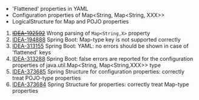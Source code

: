 - 'Flattened' properties in YAML
- Configuration properties of Map<String, Map<String, XXX>>
- LogicalStructure for Map and POJO properties

1. [~~IDEA-192592~~](https://youtrack.jetbrains.com/issue/IDEA-192592) Wrong parsing of `Map<String,X>` property
2. [IDEA-194888](https://youtrack.jetbrains.com/issue/IDEA-192592) Spring Boot: Map-type key is not supported correctly
3. [IDEA-313155](https://youtrack.jetbrains.com/issue/IDEA-192592) Spring Boot: YAML: no errors should be shown in case of 'flattened' keys
4. [IDEA-313288](https://youtrack.jetbrains.com/issue/IDEA-192592) Spring Boot: false errors are reported for the configuration properties of java.util.Map<String, Map<String,XXX>> type
5. [IDEA-373685](https://youtrack.jetbrains.com/issue/IDEA-373685) Spring Structure for configuration properties: correctly treat POJO-type properties
6. [IDEA-373684](https://youtrack.jetbrains.com/issue/IDEA-373684) Spring Structure for properties: correctly treat Map-type properties